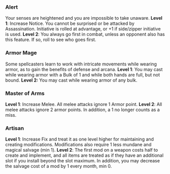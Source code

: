 ### Alert
  Your senses are heightened and you are impossible to take unaware.
  **Level 1**: Increase Notice. You cannot be surprised or be attacked by Assassination. Initiative is rolled at advantage, or +1 if side/zipper initiative is used.
  **Level 2**: You always go first in combat, unless an opponent also has this feature. If so, roll to see who goes first.

### Armor Mage
Some spellcasters learn to work with intricate movements while wearing armor, as to gain the benefits of defense and arcana.
**Level 1**: You may cast while wearing armor with a Bulk of 1 and while both hands are full, but not bound.
**Level 2:** You may cast while wearing armor of any bulk.

### Master of Arms
**Level 1**: Increase Melee. All melee attacks ignore 1 Armor point.
**Level 2**: All melee attacks ignore 2 armor points. In addition, a 1 no longer counts as a miss.

### Artisan
**Level 1**: Increase Fix and treat it as one level higher for maintaining and creating modifications. Modifications also require 1 less mundane and magical salvage (min 1).
**Level 2**: The first mod on a weapon costs half to create and implement, and all items are treated as if they have an additional slot if you install beyond the slot maximum. In addition, you may decrease the salvage cost of a mod by 1 every month, min 0.